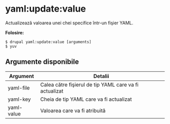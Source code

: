 # yaml:update:value
Actualizează valoarea unei chei specifice într-un fişier YAML.

**Folosire:**
```
$ drupal yaml:update:value [arguments]
$ yuv  
```

## Argumente disponibile
Argument | Detalii
---------|-------------
yaml-file | Calea către fişierul de tip YAML care va fi actualizat
yaml-key | Cheia de tip YAML care va fi actualizat
yaml-value | Valoarea care va fi atribuită
